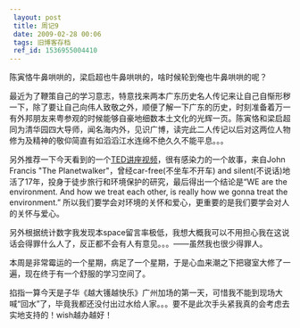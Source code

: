 ```yaml
---
 layout: post
 title: 周记9
 date: 2009-02-28 00:06
 tags: 旧博客存档
 ref_id: 1536955004410
---
```

陈寅恪牛鼻哄哄的，梁启超也牛鼻哄哄的，啥时候轮到俺也牛鼻哄哄的呢？

最近为了鞭策自己的学习意志，特意找来两本广东历史名人传记来让自己自惭形秽一下，除了要让自己向伟人致敬之外，顺便了解一下广东的历史，时刻准备着万一有外邦朋友来粤参观的时候能够自豪地细数本土文化的光辉一页。陈寅恪和梁启超同为清华园四大导师，闻名海内外，见识广博，读完此二人传记以后对这两位人物修为及精神的敬仰简直有如滔滔江水连绵不绝久久不能平息。。。

另外推荐一下今天看到的一个[TED讲座视频](http://www.tedtochina.com/2009/02/25/john_francis_planetwalker/)，很有感染力的一个故事，来自John
Francis "The Planetwalker"，曾经car-free(不坐车不开车) and
silent(不说话)地活了17年，投身于徒步旅行和环境保护的研究，最后得出一个结论是“WE are the environment. And how we
treat each other, is really how we gonna treat the environment.”
所以我们要学会对环境的关怀和爱心，更重要的是我们要学会对人的关怀与爱心。

另外根据统计数字我发现本space留言率极低，我想大概我可以不用担心我在这说话会得罪什么人了，反正都不会有人有意见。。。——虽然我也很少得罪人。

本周是非常霉运的一个星期，病足了一个星期，于是心血来潮之下把寝室大修了一遍，现在终于有一个舒服的学习空间了。

掐指一算今天是子华《越大镬越快乐》广州加场的第一天，可惜我不能到现场大喊“回水”了，毕竟我都还没付出过水给人家。。。要不是此次手头紧我真的会考虑去实地支持的！wish越办越好！

